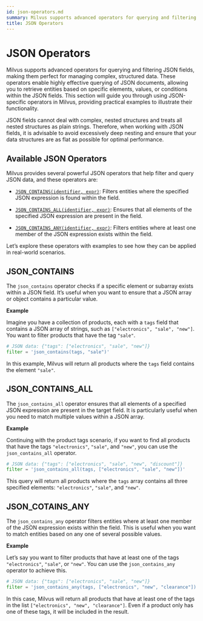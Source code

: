 ```yaml
---
id: json-operators.md
summary: Milvus supports advanced operators for querying and filtering JSON fields, making them perfect for managing complex, structured data. These operators enable highly effective querying of JSON documents, allowing you to retrieve entities based on specific elements, values, or conditions within the JSON fields. This section will guide you through using JSON-specific operators in Milvus, providing practical examples to illustrate their functionality.​
title: JSON Operators
---
```


# JSON Operators​

Milvus supports advanced operators for querying and filtering JSON fields, making them perfect for managing complex, structured data. These operators enable highly effective querying of JSON documents, allowing you to retrieve entities based on specific elements, values, or conditions within the JSON fields. This section will guide you through using JSON-specific operators in Milvus, providing practical examples to illustrate their functionality.​

<div class="alert note">

JSON fields cannot deal with complex, nested structures and treats all nested structures as plain strings. Therefore, when working with JSON fields, it is advisable to avoid excessively deep nesting and ensure that your data structures are as flat as possible for optimal performance.​

</div>

## Available JSON Operators​

Milvus provides several powerful JSON operators that help filter and query JSON data, and these operators are:​

- [`JSON_CONTAINS(identifier, expr)`](#JSON_CONTAINS): Filters entities where the specified JSON expression is found within the field.​

- [`JSON_CONTAINS_ALL(identifier, expr)`](#JSON_CONTAINS_ALL): Ensures that all elements of the specified JSON expression are present in the field.​

- [`JSON_CONTAINS_ANY(identifier, expr)`](#JSON_CONTAINS_ANY): Filters entities where at least one member of the JSON expression exists within the field.​

Let’s explore these operators with examples to see how they can be applied in real-world scenarios.​

## JSON_CONTAINS​

The `json_contains` operator checks if a specific element or subarray exists within a JSON field. It’s useful when you want to ensure that a JSON array or object contains a particular value.​

**Example**​

Imagine you have a collection of products, each with a `tags` field that contains a JSON array of strings, such as `["electronics", "sale", "new"]`. You want to filter products that have the tag `"sale"`.​

```python
# JSON data: {"tags": ["electronics", "sale", "new"]}​
filter = 'json_contains(tags, "sale")'​

```

In this example, Milvus will return all products where the `tags` field contains the element `"sale"`.​

## JSON_CONTAINS_ALL​

The `json_contains_all` operator ensures that all elements of a specified JSON expression are present in the target field. It is particularly useful when you need to match multiple values within a JSON array.​

**Example**​

Continuing with the product tags scenario, if you want to find all products that have the tags `"electronics"`, `"sale"`, and `"new"`, you can use the `json_contains_all` operator.​

```python
# JSON data: {"tags": ["electronics", "sale", "new", "discount"]}​
filter = 'json_contains_all(tags, ["electronics", "sale", "new"])'​

```

This query will return all products where the `tags` array contains all three specified elements: `"electronics"`, `"sale"`, and `"new"`.​

## JSON_COTAINS_ANY​

The `json_contains_any` operator filters entities where at least one member of the JSON expression exists within the field. This is useful when you want to match entities based on any one of several possible values.​

**Example**​

Let’s say you want to filter products that have at least one of the tags `"electronics"`, `"sale"`, or `"new"`. You can use the `json_contains_any` operator to achieve this.​

```python
# JSON data: {"tags": ["electronics", "sale", "new"]}​
filter = 'json_contains_any(tags, ["electronics", "new", "clearance"])'​

```

In this case, Milvus will return all products that have at least one of the tags in the list `["electronics", "new", "clearance"]`. Even if a product only has one of these tags, it will be included in the result.​